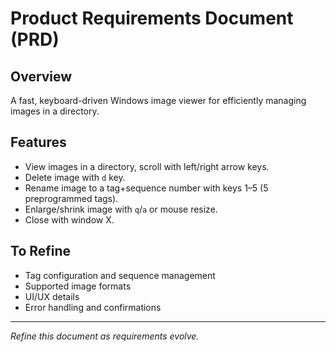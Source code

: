 # Product Requirements Document (PRD)

## Overview
A fast, keyboard-driven Windows image viewer for efficiently managing images in a directory.

## Features
- View images in a directory, scroll with left/right arrow keys.
- Delete image with `d` key.
- Rename image to a tag+sequence number with keys 1–5 (5 preprogrammed tags).
- Enlarge/shrink image with `q`/`a` or mouse resize.
- Close with window X.

## To Refine
- Tag configuration and sequence management
- Supported image formats
- UI/UX details
- Error handling and confirmations

---
*Refine this document as requirements evolve.*
